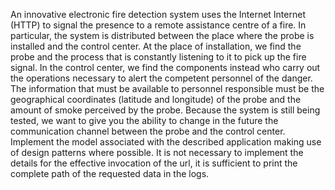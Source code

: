 An innovative electronic fire detection system uses the Internet
Internet (HTTP) to signal the presence to a remote assistance centre
of a fire. In particular, the system is distributed between the place where the
probe is installed and the control center. At the place of installation, we find
the probe and the process that is constantly listening to it to pick up the
fire signal. In the control center, we find the components instead
who carry out the operations necessary to alert the competent personnel of the
danger. The information that must be available to personnel
responsible must be the geographical coordinates (latitude and
longitude) of the probe and the amount of smoke perceived by the probe. Because the
system is still being tested, we want to give you the ability to change
in the future the communication channel between the probe and the control center. 
Implement the model associated with the described application making use of design patterns where possible. 
It is not necessary to implement the details for the effective invocation of the url, 
it is sufficient to print the complete path of the requested data in the logs.
